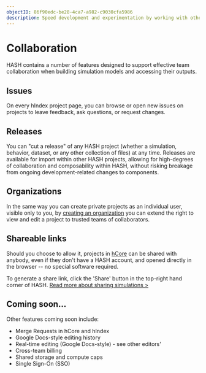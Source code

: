 ```yaml
---
objectID: 86f90edc-be28-4ca7-a982-c9030cfa5986
description: Speed development and experimentation by working with others
---
```


# Collaboration

HASH contains a number of features designed to support effective team collaboration when building simulation models and accessing their outputs.

## Issues

On every hIndex project page, you can browse or open new issues on projects to leave feedback, ask questions, or request changes.

## Releases

You can "cut a release" of any HASH project \(whether a simulation, behavior, dataset, or any other collection of files\) at any time. Releases are available for import within other HASH projects, allowing for high-degrees of collaboration and composability within HASH, without risking breakage from ongoing development-related changes to components.

## Organizations

In the same way you can create private projects as an individual user, visible only to you, by [creating an organization](/docs/simulation/creating-simulations/collaboration/organizations) you can extend the right to view and edit a project to trusted teams of collaborators.

## Shareable links

Should you choose to allow it, projects in [hCore](/platform/core) can be shared with anybody, even if they don't have a HASH account, and opened directly in the browser -- no special software required.

To generate a share link, click the 'Share' button in the top-right hand corner of HASH. [Read more about sharing simulations &gt;](/docs/simulation/creating-simulations/collaboration/sharing-releasing)

## Coming soon...

Other features coming soon include:

* Merge Requests in hCore and hIndex
* Google Docs-style editing history
* Real-time editing \(Google Docs-style\) - see other editors'
* Cross-team billing
* Shared storage and compute caps
* Single Sign-On \(SSO\)

